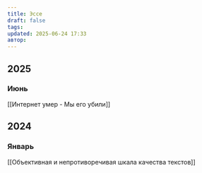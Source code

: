 ```yaml
---
title: Эссе
draft: false
tags: 
updated: 2025-06-24 17:33
автор:
---
```

 
## 2025
### Июнь

[[Интернет умер - Мы его убили]]

## 2024

### Январь

[[Объективная и непротиворечивая шкала качества текстов]]

